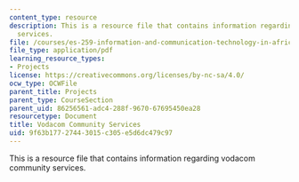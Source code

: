 ```yaml
---
content_type: resource
description: This is a resource file that contains information regarding vodacom community
  services.
file: /courses/es-259-information-and-communication-technology-in-africa-spring-2006/9f63b17727443015c305e5d6dc479c97_MITES_259S06_weiner_1.pdf
file_type: application/pdf
learning_resource_types:
- Projects
license: https://creativecommons.org/licenses/by-nc-sa/4.0/
ocw_type: OCWFile
parent_title: Projects
parent_type: CourseSection
parent_uid: 86256561-adc4-288f-9670-67695450ea28
resourcetype: Document
title: Vodacom Community Services
uid: 9f63b177-2744-3015-c305-e5d6dc479c97
---
```

This is a resource file that contains information regarding vodacom community services.